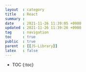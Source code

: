 ```yaml
---
layout  : category
title   : React
summary : 
date    : 2021-11-26 11:39:05 +0900
updated : 2021-11-26 11:39:26 +0900
tag     : navigation
toc     : true
public  : true
parent  : [[JS-Library]]
latex   : false
---
```

* TOC
{:toc}

